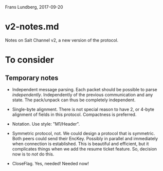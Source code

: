 Frans Lundberg, 2017-09-20


v2-notes.md
===========

Notes on Salt Channel v2, a new version of the protocol.

To consider
===========


Temporary notes
---------------

* Independent message parsing. 
    Each packet should be possible to parse *independently*.
    Independently of the previous communication and any state.
    The pack/unpack can thus be completely independent.

* Single-byte alignment.
    There is not special reason to have 2, or 4-byte alignment of
    fields in this protocol. Compactness is preferred.

* Notation. Use style: "M1/Header".

* Symmetric protocol, not.
    We could design a protocol that is symmetric. Both peers could
    send their EncKey. Possibly in parallel and immediately when 
    connection is established. 
    This is beautiful and efficient, but it complicates things when 
    we add the resume ticket feature.
    So, decision now is to *not* do this.

* CloseFlag.
    Yes, needed! Needed now!

